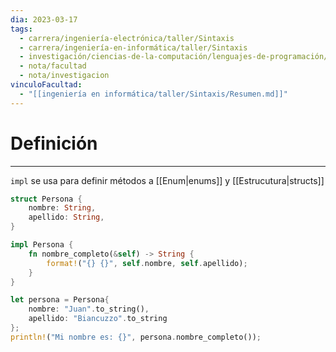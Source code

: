 ```yaml
---
dia: 2023-03-17
tags:
  - carrera/ingeniería-electrónica/taller/Sintaxis
  - carrera/ingeniería-en-informática/taller/Sintaxis
  - investigación/ciencias-de-la-computación/lenguajes-de-programación/lenguaje-Rust
  - nota/facultad
  - nota/investigacion
vinculoFacultad:
  - "[[ingeniería en informática/taller/Sintaxis/Resumen.md]]"
---
```

# Definición
---
`impl` se usa para definir métodos a [[Enum|enums]] y [[Estrucutura|structs]]

``` rust
struct Persona {
	nombre: String,
	apellido: String,
}

impl Persona {
	fn nombre_completo(&self) -> String {
		format!("{} {}", self.nombre, self.apellido);
	}
}

let persona = Persona{ 
	nombre: "Juan".to_string(), 
	apellido: "Biancuzzo".to_string
};
println!("Mi nombre es: {}", persona.nombre_completo());
```
